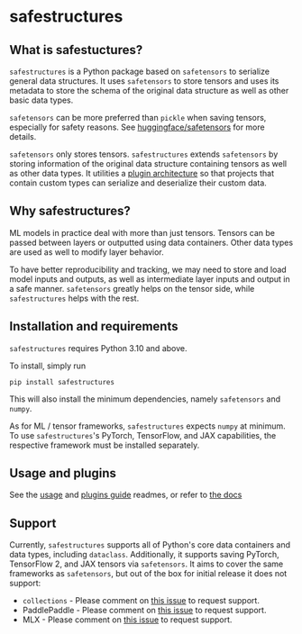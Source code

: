 # safestructures

## What is safestuctures?
`safestructures` is a Python package based on `safetensors` to serialize general data structures. It uses `safetensors` to store tensors and uses its metadata to store the schema of the original data structure as well as other basic data types.

`safetensors` can be more preferred than `pickle` when saving tensors, especially for safety reasons. See [huggingface/safetensors](https://github.com/huggingface/safetensors) for more details.

`safetensors` only stores tensors. `safestructures` extends `safetensors` by storing information of the original data structure containing tensors as well as other data types. It utilities a [plugin architecture](./plugins_guide.md) so that projects that contain custom types can serialize and deserialize their custom data.

## Why safestructures?
ML models in practice deal with more than just tensors. Tensors can be passed between layers or outputted using data containers. Other data types are used as well to modify layer behavior.

To have better reproducibility and tracking, we may need to store and load model inputs and outputs, as well as intermediate layer inputs and output in a safe manner. `safetensors` greatly helps on the tensor side, while `safestructures` helps with the rest.


## Installation and requirements
`safestructures` requires Python 3.10 and above.

To install, simply run
```
pip install safestructures
```
 This will also install the minimum dependencies, namely `safetensors` and `numpy`.

As for ML / tensor frameworks, `safestructures` expects `numpy` at minimum. To use `safestructures`'s PyTorch, TensorFlow, and JAX capabilities, the respective framework must be installed separately.


## Usage and plugins
See the [usage](./docs/usage.md) and [plugins guide](./docs/plugins_guide.md) readmes, or refer to [the docs](https://rachthree.github.io/safestructures)


## Support
Currently, `safestructures` supports all of Python's core data containers and data types, including `dataclass`. Additionally, it supports saving PyTorch, TensorFlow 2, and JAX tensors via `safetensors`. It aims to cover the same frameworks as `safetensors`, but out of the box for initial release it does not support:

* `collections` - Please comment on [this issue](https://github.com/rachthree/safestructures/issues/12) to request support.
* PaddlePaddle - Please comment on [this issue](https://github.com/rachthree/safestructures/issues/10) to request support.
* MLX - Please comment on [this issue](https://github.com/rachthree/safestructures/issues/9) to request support.
